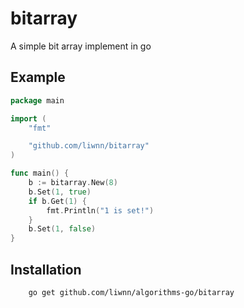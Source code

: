 # bitarray
A simple bit array implement in go

## Example
``` go
package main

import (
	"fmt"

	"github.com/liwnn/bitarray"
)

func main() {
	b := bitarray.New(8)
	b.Set(1, true)
	if b.Get(1) {
		fmt.Println("1 is set!")
	}
	b.Set(1, false)
}
```

## Installation
```
    go get github.com/liwnn/algorithms-go/bitarray
```
